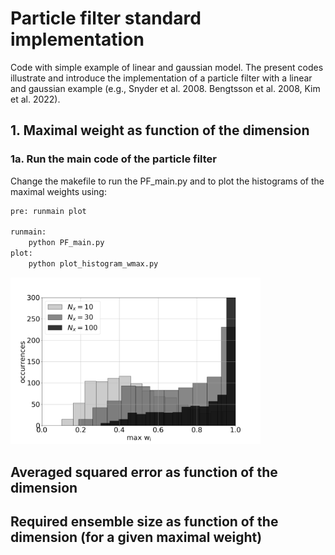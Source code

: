 # Particle filter standard implementation

Code with simple example of linear and gaussian model.
The present codes illustrate and introduce the implementation of a particle filter with a linear and gaussian example (e.g., Snyder et al. 2008. Bengtsson et al. 2008, Kim et al. 2022).

## 1. Maximal weight as function of the dimension
### 1a. Run the main code of the particle filter

Change the makefile to run the PF_main.py and to plot the histograms of the maximal weights using:

```bash
pre: runmain plot

runmain:
	python PF_main.py
plot:
	python plot_histogram_wmax.py

```

<img src="outputfig/histogram.png" width="400">

## Averaged squared error as function of the dimension

## Required ensemble size as function of the dimension (for a given maximal weight)
